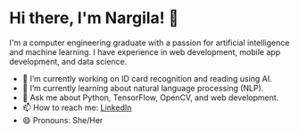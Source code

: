 # Hi there, I'm Nargila! 👋

I'm a computer engineering graduate with a passion for artificial intelligence and machine learning. I have experience in web development, mobile app development, and data science.

- 🔭 I’m currently working on ID card recognition and reading using AI.
- 🌱 I’m currently learning about natural language processing (NLP).
- 💬 Ask me about Python, TensorFlow, OpenCV, and web development.
- 📫 How to reach me: [LinkedIn](https://www.linkedin.com/in/nargila-nurullayeva)
- 😄 Pronouns: She/Her
